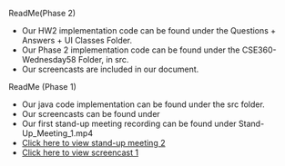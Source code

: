 ReadMe(Phase 2)
- Our HW2 implementation code can be found under the Questions + Answers + UI Classes Folder.
- Our Phase 2 implementation code can be found under the CSE360-Wednesday58 Folder, in src.
- Our screencasts are included in our document.

ReadMe (Phase 1)

- Our java code implementation can be found under the src folder.
- Our screencasts can be found under
- Our first stand-up meeting recording can be found under Stand-Up_Meeting_1.mp4
- [Click here to view stand-up meeting 2](https://1drv.ms/v/c/0652d6597ea69823/Eab_L5m9bktNsqFgZ7o5dgIB-3IzUpBKgH5quUIrPYF_Sw)
- [Click here to view screencast 1](https://1drv.ms/f/c/0652d6597ea69823/EhtXeYQ9wSlLr-BNFDa4o80BAxWkk0s1rydxzffxLAEVuA?e=E4vPeb)

